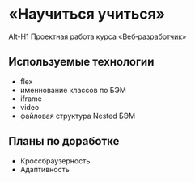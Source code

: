 # **«Научиться учиться»**
Alt-H1
Проектная работа курса [«Веб‑разработчик»](https://practicum.yandex.ru/web/ "Курс «Веб‑разработчик» — Яндекс Практикум")

## Используемые технологии
* flex
* именнование классов по БЭМ
* iframe
* video
* файловая структура Nested БЭМ

## Планы по доработке

* Кроссбраузерность
* Адаптивность
